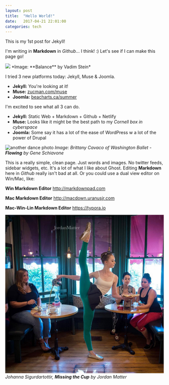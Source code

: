 ```yaml
---
layout: post
title:  "Hello World!"
date:   2017-04-21 22:01:00
categories: tech
---
```

This is my 1st post for Jekyll!

I'm writing in **Markdown** in *Github*... I think! :)
Let's see if I can make this page go!

<img src="http://zucman.com/muse/assets/balance-by-vadim-stein.jpg" />
*Image: **Balance** by Vadim Stein*

I tried 3 new platforms today: Jekyll, Muse & Joomla.

* **Jekyll:** You're looking at it!
* **Muse:** [zucman.com/muse](http://zucman.com/muse)
* **Joomla:** [beacharts.ca/summer](http://beacharts.ca/summer)

I'm excited to see what all 3 can do.

* **Jekyll:** Static Web + Markdown + Github + Netlify
* **Muse:** Looks like it might be the best path to my *Cornell box in cyberspace*
* **Joomla:** Some say it has a lot of the ease of WordPress w a lot of the power of Drupal

![another dance photo](http://zucman.com/muse/assets/brittany-cavaco-of-wash-ballet-flowing-by-gene-schiavone-2017.jpg)
*Image: Brittany Cavaco of Washington Ballet - **Flowing** by Gene Schiavone*

This is a really simple, clean page. Just words and images. No twitter feeds, sidebar widgets, etc. It's a lot of what I like about Ghost. Editing **Markdown** here in *Github* really isn't bad at all. Or you could use a dual view editor on Win/Mac, like:

**Win Markdown Editor**
http://markdownpad.com

**Mac Markdown Editor**
http://macdown.uranusjr.com

**Mac-Win-Lin Markdown Editor**
https://typora.io



![silly dance scene of a ballerina trying to wait tables](../_images/Johanna%20Sigurdardottir%20Missing%20the%20Cup%20by%20Jordan%20Matter-2016.jpg)
*Johanna Sigurdartottir, **Missing the Cup** by Jordan Matter*
